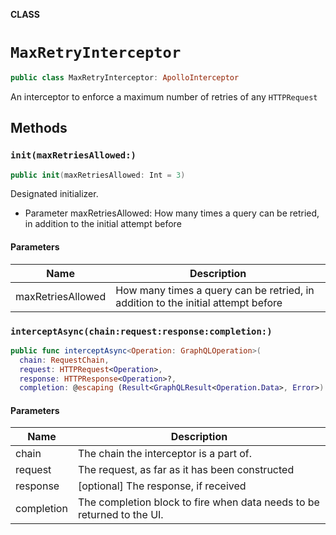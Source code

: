**CLASS**

# `MaxRetryInterceptor`

```swift
public class MaxRetryInterceptor: ApolloInterceptor
```

An interceptor to enforce a maximum number of retries of any `HTTPRequest`

## Methods
### `init(maxRetriesAllowed:)`

```swift
public init(maxRetriesAllowed: Int = 3)
```

Designated initializer.

- Parameter maxRetriesAllowed: How many times a query can be retried, in addition to the initial attempt before

#### Parameters

| Name | Description |
| ---- | ----------- |
| maxRetriesAllowed | How many times a query can be retried, in addition to the initial attempt before |

### `interceptAsync(chain:request:response:completion:)`

```swift
public func interceptAsync<Operation: GraphQLOperation>(
  chain: RequestChain,
  request: HTTPRequest<Operation>,
  response: HTTPResponse<Operation>?,
  completion: @escaping (Result<GraphQLResult<Operation.Data>, Error>) -> Void)
```

#### Parameters

| Name | Description |
| ---- | ----------- |
| chain | The chain the interceptor is a part of. |
| request | The request, as far as it has been constructed |
| response | [optional] The response, if received |
| completion | The completion block to fire when data needs to be returned to the UI. |